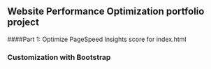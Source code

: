## Website Performance Optimization portfolio project



####Part 1: Optimize PageSpeed Insights score for index.html



### Customization with Bootstrap
